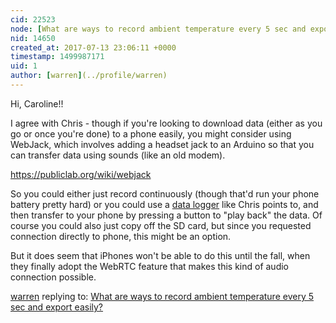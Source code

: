 ```yaml
---
cid: 22523
node: [What are ways to record ambient temperature every 5 sec and export easily?](../notes/carohowe/07-13-2017/what-are-ways-to-record-ambient-temperature-every-5-sec-and-export-easily)
nid: 14650
created_at: 2017-07-13 23:06:11 +0000
timestamp: 1499987171
uid: 1
author: [warren](../profile/warren)
---
```


Hi, Caroline!!

I agree with Chris - though if you're looking to download data (either as you go or once you're done) to a phone easily, you might consider using WebJack, which involves adding a headset jack to an Arduino so that you can transfer data using sounds (like an old modem). 

https://publiclab.org/wiki/webjack

So you could either just record continuously (though that'd run your phone battery pretty hard) or you could use a [data logger](/wiki/data-logging) like Chris points to, and then transfer to your phone by pressing a button to "play back" the data. Of course you could also just copy off the SD card, but since you requested connection directly to phone, this might be an option. 

But it does seem that iPhones won't be able to do this until the fall, when they finally adopt the WebRTC feature that makes this kind of audio connection possible. 

[warren](../profile/warren) replying to: [What are ways to record ambient temperature every 5 sec and export easily?](../notes/carohowe/07-13-2017/what-are-ways-to-record-ambient-temperature-every-5-sec-and-export-easily)

